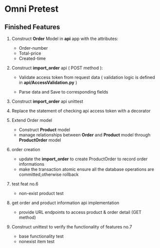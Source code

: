 # Omni Pretest
## Finished Features

1. Construct **Order** Model in **api** app with the attributes:
    * Order-number
    * Total-price
    * Created-time

2. Construct **import_order** api ( POST method ):
    * Validate access token from request data ( validation logic is defined in **api/AccessValidation.py** )

    * Parse data and Save to corresponding fields

3. Construct **import_order** api unittest

4. Replace the statement of checking api access token with a decorator

5. Extend Order model
    * Construct **Product** model
    * manage relationships between **Order** and **Product** model through **ProductOrder** model

6. order creation
    * update the **import_order** to create ProductOrder to record order informations
    * make the transaction atomic ensure all the database operations are committed,otherwise rollback

7. test feat no.6
    * non-exist product test

8. get order and product information api implementation
    * provide URL endpoints to access product & order detail (GET method)

9. Construct unittest to verify the functionality of features  no.7
    * base functionality test
    * nonexist item test
